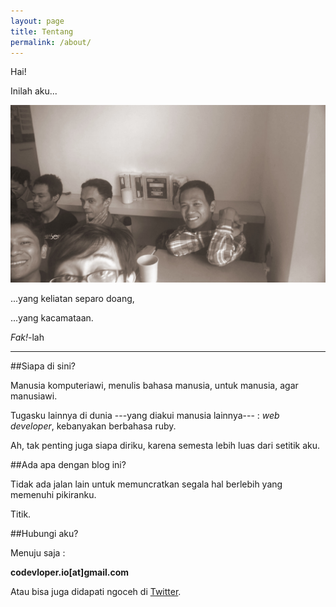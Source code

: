 ```yaml
---
layout: page
title: Tentang
permalink: /about/
---
```



Hai!

Inilah aku...

![Aku](/assets/site/aku.jpg)

...yang keliatan separo doang,

...yang kacamataan.

*Fak!*-lah

***

##Siapa di sini?

Manusia komputeriawi, menulis bahasa manusia, untuk manusia, agar manusiawi.

Tugasku lainnya di dunia ---yang diakui manusia lainnya--- : *web developer*, kebanyakan berbahasa ruby.

Ah, tak penting juga siapa diriku, karena semesta lebih luas dari setitik aku.

##Ada apa dengan blog ini?

Tidak ada jalan lain untuk memuncratkan segala hal berlebih yang memenuhi pikiranku.

Titik.

##Hubungi aku?

Menuju saja :

**codevloper.io[at]gmail.com**

Atau bisa juga didapati ngoceh di [Twitter](http://twitter.com/codevloper).